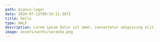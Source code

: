 ```yaml
---
path: bianca-legal
date: 2020-07-12T00:33:11.387Z
title: hello
type: HALF
description: Lorem ipsum dolor sit amet, consectetur adipiscing elit.
image: assets/works/varanda.png
---
```

